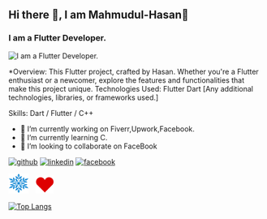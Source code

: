 ## Hi there 👋,  I am Mahmudul-Hasan👋

### I am a Flutter Developer.
![I am a Flutter Developer.]([https://media.licdn.com/dms/image/D5616AQFNKutx1jxjHA/profile-displaybackgroundimage-shrink_350_1400/0/1701176804317?e=1706745600&v=beta&t=nTeYjjLRZkHyNwCW56ApzeNSPC2QqyQgBAiS5QZiAHQ](https://www.facebook.com/photo/?fbid=707789341446205&set=a.109230407968771))

*Overview:
This Flutter project, crafted by Hasan. Whether you're a Flutter enthusiast or a newcomer, explore the features and functionalities that make this project unique.
Technologies Used:
Flutter
Dart
[Any additional technologies, libraries, or frameworks used.]

Skills: Dart / Flutter / C++

- 🔭 I’m currently working on Fiverr,Upwork,Facebook. 
- 🌱 I’m currently learning C.
- 👯 I’m looking to collaborate on FaceBook


[<img src='https://cdn.jsdelivr.net/npm/simple-icons@3.0.1/icons/github.svg' alt='github' height='40'>](https://github.com/mahmudulhasan-app)  [<img src='https://cdn.jsdelivr.net/npm/simple-icons@3.0.1/icons/linkedin.svg' alt='linkedin' height='40'>](https://www.linkedin.com/in/https://www.linkedin.com/in/mahmudul-hasan-a195a0293//)  [<img src='https://cdn.jsdelivr.net/npm/simple-icons@3.0.1/icons/facebook.svg' alt='facebook' height='40'>](https://www.facebook.com/https://www.facebook.com/profile.php?id=100066454374597)  

<a href='https://archiveprogram.github.com/'><img src='https://raw.githubusercontent.com/acervenky/animated-github-badges/master/assets/acbadge.gif' width='40' height='40'></a> <a href='https://docs.github.com/en/github/supporting-the-open-source-community-with-github-sponsors'><img src='https://raw.githubusercontent.com/acervenky/animated-github-badges/master/assets/sponsorbadge.gif' width='35' height='35'></a> 

[![Top Langs](https://github-readme-stats.vercel.app/api/top-langs/?username=mahmudulhasan-app)](https://github.com/anuraghazra/github-readme-stats)

